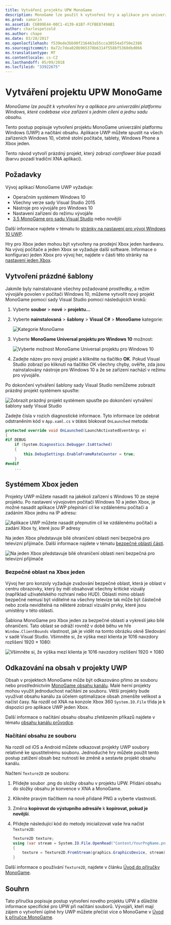 ```yaml
---
title: Vytváření projektu UPW MonoGame
description: MonoGame lze použít k vytvoření hry a aplikace pro univerzální platformu Windows, které codebase více zařízení s jedním cílení a jednu sadu obsahu.
ms.prod: xamarin
ms.assetid: C6B99E44-00C1-4139-A1B7-FCFBE8749AB1
author: charlespetzold
ms.author: chape
ms.date: 03/28/2017
ms.openlocfilehash: f539ede3bb90f216463a55cca30554a5f50e2386
ms.sourcegitcommit: 0a72c7dea020b965378b6314f558bf5360dbd066
ms.translationtype: MT
ms.contentlocale: cs-CZ
ms.lasthandoff: 05/09/2018
ms.locfileid: "33922675"
---
```

# <a name="creating-a-monogame-uwp-project"></a>Vytváření projektu UPW MonoGame

_MonoGame lze použít k vytvoření hry a aplikace pro univerzální platformu Windows, které codebase více zařízení s jedním cílení a jednu sadu obsahu._

Tento postup popisuje vytvoření projektu MonoGame univerzální platformu Windows (UWP) a načítání obsahu. Aplikace UWP můžete spustit na všech zařízeních Windows 10, včetně stolní počítače, tablety, Windows Phone a Xbox jeden.

Tento návod vytvoří prázdný projekt, který zobrazí *cornflower blue* pozadí (barvu pozadí tradiční XNA aplikací).

## <a name="requirements"></a>Požadavky

Vývoj aplikací MonoGame UWP vyžaduje:

- Operačním systémem Windows 10
- Všechny verze sady Visual Studio 2015
- Nástroje pro vývojáře pro Windows 10
- Nastavení zařízení do režimu vývojáře
- [3.5 MonoGame pro sadu Visual Studio](http://www.monogame.net/2016/03/17/monogame-3-5/) nebo novější

Další informace najdete v tématu to [stránky na nastavení pro vývoj Windows 10 UWP](https://msdn.microsoft.com/windows/uwp/get-started/get-set-up).

Hry pro Xbox jeden mohou být vytvořeny na prodejní Xbox jeden hardwaru. Na vývoj počítače a jeden Xbox se vyžaduje další software. Informace o konfiguraci jeden Xbox pro vývoj her, najdete v části této stránky na [nastavení jeden Xbox](https://msdn.microsoft.com/windows/uwp/xbox-apps/index).

## <a name="creating-an-empty-template"></a>Vytvoření prázdné šablony

Jakmile byly nainstalované všechny požadované prostředky, a režim vývojáře povolen v počítači Windows 10, můžeme vytvořit nový projekt MonoGame pomocí sady Visual Studio pomocí následujících kroků:

1. Vyberte **soubor** > **nové** > **projektu...**
1. Vyberte **nainstalovaná** > **šablony** > **Visual C#** > **MonoGame** kategorie: 

    ![](uwp-images/image1.png "Kategorie MonoGame")

1. Vyberte **MonoGame Universal projektu pro Windows 10** možnost: 

    ![](uwp-images/image2.png "Vyberte možnost MonoGame Universal projektu pro Windows 10")

1. Zadejte název pro nový projekt a klikněte na tlačítko **OK**.
Pokud Visual Studio zobrazí po kliknutí na tlačítko OK všechny chyby, ověřte, zda jsou nainstalovány nástroje pro Windows 10 a že se zařízení nachází v režimu pro vývojáře.

Po dokončení vytváření šablony sady Visual Studio nemůžeme zobrazit prázdný projekt systémem spusťte:

![](uwp-images/image3.png "Zobrazit prázdný projekt systémem spusťte po dokončení vytváření šablony sady Visual Studio")

Zadejte čísla v rozích diagnostické informace. Tyto informace lze odebrat odstraněním kód v `App.xaml.cs` v `DEBUG` blokovat `OnLaunched` metoda:


```csharp
protected override void OnLaunched(LaunchActivatedEventArgs e)
{
#if DEBUG
    if (System.Diagnostics.Debugger.IsAttached)
    {
        this.DebugSettings.EnableFrameRateCounter = true;
    }
#endif
    ...
```

## <a name="running-on-xbox-one"></a>Systémem Xbox jeden

Projekty UWP můžete nasadit na jakékoli zařízení s Windows 10 ze stejné projektu. Po nastavení vývojovém počítači Windows 10 a jeden Xbox, je možné nasadit aplikace UWP přepínání cíl ke vzdálenému počítači a zadáním Xbox jednu na IP adresu:

![](uwp-images/remote.png "Aplikace UWP můžete nasadit přepnutím cíl ke vzdálenému počítači a zadání Xbox ty, které jsou IP adresy")

Na jeden Xbox představuje bílé ohraničení oblasti není bezpečná pro televizní přijímače. Další informace najdete v tématu [bezpečné oblasti části](#Safe_Area_on_Xbox_One).

![](uwp-images/safearea.png "Na jeden Xbox představuje bílé ohraničení oblasti není bezpečná pro televizní přijímače")

### <a name="safe-area-on-xbox-one"></a>Bezpečné oblast na Xbox jeden

Vývoj her pro konzoly vyžaduje zvažování bezpečné oblast, která je oblast v centru obrazovky, který by měl obsahovat všechny kritické vizuály (například uživatelského rozhraní nebo HUD). Oblasti mimo oblasti bezpečné nemusí být viditelné na všechny televize tak může být částečně nebo zcela neviditelná na některé zobrazí vizuální prvky, které jsou umístěny v této oblasti.

Šablona MonoGame pro Xbox jeden za bezpečné oblasti a vykreslí jako bílé ohraničení. Tato oblast se odráží rovněž v době běhu ve hře `Window.ClientBounds` vlastnost, jak je vidět na tomto obrázku okně Sledování v sadě Visual Studio. Všimněte si, že výška mezí klienta je 1016 navzdory rozlišení 1920 × 1080:

![](uwp-images/clientbounds.png "Všimněte si, že výška mezí klienta je 1016 navzdory rozlišení 1920 × 1080")

## <a name="referencing-content-in-uwp-projects"></a>Odkazování na obsah v projekty UWP

Obsah v projektech MonoGame může být odkazováno přímo ze souboru nebo prostřednictvím [MonoGame obsahu kanálu](~/graphics-games/cocossharp/content-pipeline/index.md). Malé herní projekty mohou využít jednoduchost načítání ze souboru. Větší projekty bude využívat obsahu kanálu za účelem optimalizace obsah zmenšíte velikost a načíst časy. Na rozdíl od XNA na konzole Xbox 360 `System.IO.File` třída je k dispozici pro aplikace UWP jeden Xbox.

Další informace o načítání obsahu obsahu zřetězením příkazů najdete v tématu [obsahu kanálu průvodce](~/graphics-games/cocossharp/content-pipeline/index.md). 

### <a name="loading-content-from-file"></a>Načítání obsahu ze souboru

Na rozdíl od iOS a Android můžete odkazovat projekty UWP soubory relativně ke spustitelnému souboru. Jednoduché hry můžete použít tento postup zatížení obsah bez nutnosti ke změně a sestavte projekt obsahu kanálu.

Načtení `Texture2D` ze souboru:

1. Přidejte soubor .png do složky obsahu v projektu UPW. Přidání obsahu do složky obsahu je konvence v XNA a MonoGame.
1. Klikněte pravým tlačítkem na nově přidané PNG a vyberte vlastnosti.
1. Změna **kopírovat do výstupního adresáře** k **kopírovat, pokud je novější**.
1. Přidejte následující kód do metody inicializovat vaše hra načíst `Texture2D`:

    ```csharp
    Texture2D texture;
    using (var stream = System.IO.File.OpenRead("Content/YourPngName.png"))
    {
        texture = Texture2D.FromStream(graphics.GraphicsDevice, stream);
    }
    ```

Další informace o používání `Texture2D`, najdete v článku [Úvod do příručky MonoGame](~/graphics-games/monogame/introduction/index.md).

## <a name="summary"></a>Souhrn

Tato příručka popisuje postup vytvoření nového projektu UPW a důležité informace specifické pro UPW při načítání souborů. Vývojáři, kteří mají zájem o vytvoření úplné hry UWP můžete přečíst více o MonoGame v [Úvod k příručce MonoGame](~/graphics-games/monogame/introduction/index.md).
